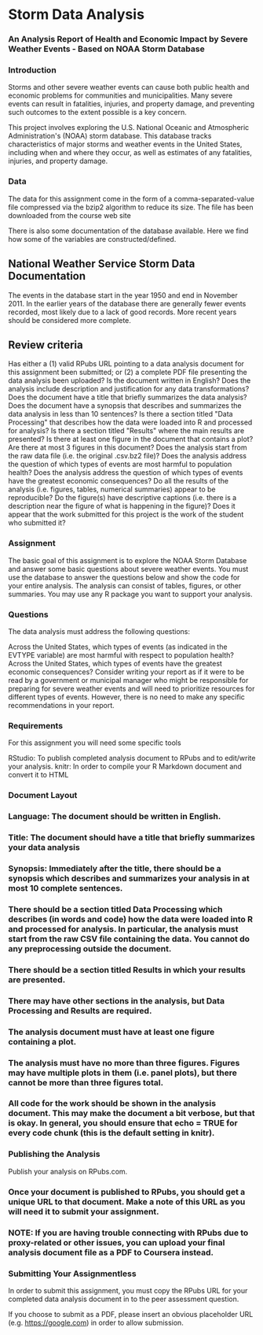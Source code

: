 # Storm Data Analysis
### An Analysis Report of Health and Economic Impact by Severe Weather Events - Based on NOAA Storm Database
### Introduction

Storms and other severe weather events can cause both public health and economic problems for communities and municipalities. Many severe events can result in fatalities, injuries, and property damage, and preventing such outcomes to the extent possible is a key concern.

This project involves exploring the U.S. National Oceanic and Atmospheric Administration's (NOAA) storm database. This database tracks characteristics of major storms and weather events in the United States, including when and where they occur, as well as estimates of any fatalities, injuries, and property damage.

### Data

The data for this assignment come in the form of a comma-separated-value file compressed via the bzip2 algorithm to reduce its size. The file has been downloaded from the course web site


There is also some documentation of the database available. Here we find how some of the variables are constructed/defined.

## National Weather Service Storm Data Documentation

The events in the database start in the year 1950 and end in November 2011. In the earlier years of the database there are generally fewer events recorded, most likely due to a lack of good records. More recent years should be considered more complete.
## Review criteria

Has either a (1) valid RPubs URL pointing to a data analysis document for this assignment been submitted; or (2) a complete PDF file presenting the data analysis been uploaded?
Is the document written in English?
Does the analysis include description and justification for any data transformations?
Does the document have a title that briefly summarizes the data analysis?
Does the document have a synopsis that describes and summarizes the data analysis in less than 10 sentences?
Is there a section titled "Data Processing" that describes how the data were loaded into R and processed for analysis?
Is there a section titled "Results" where the main results are presented?
Is there at least one figure in the document that contains a plot?
Are there at most 3 figures in this document?
Does the analysis start from the raw data file (i.e. the original .csv.bz2 file)?
Does the analysis address the question of which types of events are most harmful to population health?
Does the analysis address the question of which types of events have the greatest economic consequences?
Do all the results of the analysis (i.e. figures, tables, numerical summaries) appear to be reproducible?
Do the figure(s) have descriptive captions (i.e. there is a description near the figure of what is happening in the figure)?
Does it appear that the work submitted for this project is the work of the student who submitted it?

### Assignment

The basic goal of this assignment is to explore the NOAA Storm Database and answer some basic questions about severe weather events. You must use the database to answer the questions below and show the code for your entire analysis. The analysis can consist of tables, figures, or other summaries. You may use any R package you want to support your analysis.

### Questions

The data analysis must address the following questions:

Across the United States, which types of events (as indicated in the EVTYPE variable) are most harmful with respect to population health?
Across the United States, which types of events have the greatest economic consequences?
Consider writing your report as if it were to be read by a government or municipal manager who might be responsible for preparing for severe weather events and will need to prioritize resources for different types of events. However, there is no need to make any specific recommendations in your report.

### Requirements

For this assignment you will need some specific tools

RStudio: To publish completed analysis document to RPubs and to edit/write your analysis.
knitr: In order to compile your R Markdown document and convert it to HTML
### Document Layout

### Language: The document should be written in English.
### Title: The document should have a title that briefly summarizes your data analysis
### Synopsis: Immediately after the title, there should be a synopsis which describes and summarizes your analysis in at most 10 complete sentences.
### There should be a section titled Data Processing which describes (in words and code) how the data were loaded into R and processed for analysis. In particular, the  analysis must start from the raw CSV file containing the data. You cannot do any preprocessing outside the document. 
### There should be a section titled Results in which your results are presented.
### There may have other sections in the analysis, but Data Processing and Results are required.
### The analysis document must have at least one figure containing a plot.
### The analysis must have no more than three figures. Figures may have multiple plots in them (i.e. panel plots), but there cannot be more than three figures total.
### All code for the work should be shown in the analysis document. This may make the document a bit verbose, but that is okay. In general, you should ensure that echo = TRUE for every code chunk (this is the default setting in knitr).
### Publishing the Analysis
Publish your analysis on RPubs.com. 
### Once your document is published to RPubs, you should get a unique URL to that document. Make a note of this URL as you will need it to submit your assignment.

### NOTE: If you are having trouble connecting with RPubs due to proxy-related or other issues, you can upload your final analysis document file as a PDF to Coursera instead.
### Submitting Your Assignmentless 
In order to submit this assignment, you must copy the RPubs URL for your completed data analysis document in to the peer assessment question.

If you choose to submit as a PDF, please insert an obvious placeholder URL (e.g. https://google.com) in order to allow submission.
